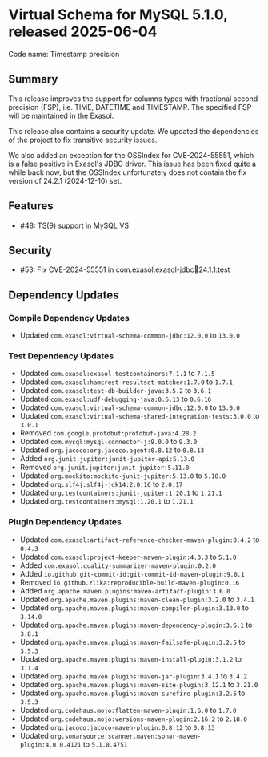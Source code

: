 # Virtual Schema for MySQL 5.1.0, released 2025-06-04

Code name: Timestamp precision

## Summary

This release improves the support for columns types with fractional second precision (FSP), i.e. TIME, DATETIME and
TIMESTAMP. The specified FSP will be maintained in the Exasol.

This release also contains a security update. We updated the dependencies of the project to fix transitive security issues.

We also added an exception for the OSSIndex for CVE-2024-55551, which is a false positive in Exasol's JDBC driver.
This issue has been fixed quite a while back now, but the OSSIndex unfortunately does not contain the fix version of 24.2.1 (2024-12-10) set.

## Features

* #48: TS(9) support in MySQL VS

## Security

* #53: Fix CVE-2024-55551 in com.exasol:exasol-jdbc:jar:24.1.1:test

## Dependency Updates

### Compile Dependency Updates

* Updated `com.exasol:virtual-schema-common-jdbc:12.0.0` to `13.0.0`

### Test Dependency Updates

* Updated `com.exasol:exasol-testcontainers:7.1.1` to `7.1.5`
* Updated `com.exasol:hamcrest-resultset-matcher:1.7.0` to `1.7.1`
* Updated `com.exasol:test-db-builder-java:3.5.2` to `3.6.1`
* Updated `com.exasol:udf-debugging-java:0.6.13` to `0.6.16`
* Updated `com.exasol:virtual-schema-common-jdbc:12.0.0` to `13.0.0`
* Updated `com.exasol:virtual-schema-shared-integration-tests:3.0.0` to `3.0.1`
* Removed `com.google.protobuf:protobuf-java:4.28.2`
* Updated `com.mysql:mysql-connector-j:9.0.0` to `9.3.0`
* Updated `org.jacoco:org.jacoco.agent:0.8.12` to `0.8.13`
* Added `org.junit.jupiter:junit-jupiter-api:5.13.0`
* Removed `org.junit.jupiter:junit-jupiter:5.11.0`
* Updated `org.mockito:mockito-junit-jupiter:5.13.0` to `5.18.0`
* Updated `org.slf4j:slf4j-jdk14:2.0.16` to `2.0.17`
* Updated `org.testcontainers:junit-jupiter:1.20.1` to `1.21.1`
* Updated `org.testcontainers:mysql:1.20.1` to `1.21.1`

### Plugin Dependency Updates

* Updated `com.exasol:artifact-reference-checker-maven-plugin:0.4.2` to `0.4.3`
* Updated `com.exasol:project-keeper-maven-plugin:4.3.3` to `5.1.0`
* Added `com.exasol:quality-summarizer-maven-plugin:0.2.0`
* Added `io.github.git-commit-id:git-commit-id-maven-plugin:9.0.1`
* Removed `io.github.zlika:reproducible-build-maven-plugin:0.16`
* Added `org.apache.maven.plugins:maven-artifact-plugin:3.6.0`
* Updated `org.apache.maven.plugins:maven-clean-plugin:3.2.0` to `3.4.1`
* Updated `org.apache.maven.plugins:maven-compiler-plugin:3.13.0` to `3.14.0`
* Updated `org.apache.maven.plugins:maven-dependency-plugin:3.6.1` to `3.8.1`
* Updated `org.apache.maven.plugins:maven-failsafe-plugin:3.2.5` to `3.5.3`
* Updated `org.apache.maven.plugins:maven-install-plugin:3.1.2` to `3.1.4`
* Updated `org.apache.maven.plugins:maven-jar-plugin:3.4.1` to `3.4.2`
* Updated `org.apache.maven.plugins:maven-site-plugin:3.12.1` to `3.21.0`
* Updated `org.apache.maven.plugins:maven-surefire-plugin:3.2.5` to `3.5.3`
* Updated `org.codehaus.mojo:flatten-maven-plugin:1.6.0` to `1.7.0`
* Updated `org.codehaus.mojo:versions-maven-plugin:2.16.2` to `2.18.0`
* Updated `org.jacoco:jacoco-maven-plugin:0.8.12` to `0.8.13`
* Updated `org.sonarsource.scanner.maven:sonar-maven-plugin:4.0.0.4121` to `5.1.0.4751`
